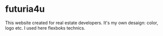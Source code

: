 # futuria4u

This website created for real estate developers. It's my own desaign: color, logo etc. I used here flexboks technics.
